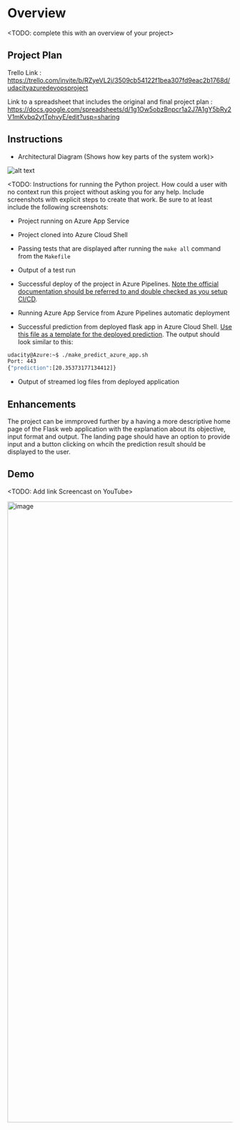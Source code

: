 # Overview

<TODO: complete this with an overview of your project>

## Project Plan

Trello Link : https://trello.com/invite/b/RZyeVL2j/3509cb54122f1bea307fd9eac2b1768d/udacityazuredevopsproject

Link to a spreadsheet that includes the original and final project plan : https://docs.google.com/spreadsheets/d/1g1Ow5obzBnpcr1a2J7A1gY5bRy2V1mKvbq2ytTphvyE/edit?usp=sharing


## Instructions

* Architectural Diagram (Shows how key parts of the system work)>

![alt text](https://github.com/raunakshrivastava7/zzuredevopsnew/main/screenshots/Archdiagram.png?raw=true)

<TODO:  Instructions for running the Python project.  How could a user with no context run this project without asking you for any help.  Include screenshots with explicit steps to create that work. Be sure to at least include the following screenshots:

* Project running on Azure App Service

* Project cloned into Azure Cloud Shell

* Passing tests that are displayed after running the `make all` command from the `Makefile`

* Output of a test run

* Successful deploy of the project in Azure Pipelines.  [Note the official documentation should be referred to and double checked as you setup CI/CD](https://docs.microsoft.com/en-us/azure/devops/pipelines/ecosystems/python-webapp?view=azure-devops).

* Running Azure App Service from Azure Pipelines automatic deployment

* Successful prediction from deployed flask app in Azure Cloud Shell.  [Use this file as a template for the deployed prediction](https://github.com/udacity/nd082-Azure-Cloud-DevOps-Starter-Code/blob/master/C2-AgileDevelopmentwithAzure/project/starter_files/flask-sklearn/make_predict_azure_app.sh).
The output should look similar to this:

```bash
udacity@Azure:~$ ./make_predict_azure_app.sh
Port: 443
{"prediction":[20.35373177134412]}
```

* Output of streamed log files from deployed application

> 

## Enhancements

The project can be immproved further by a having a more descriptive home page of the Flask web application with the explanation about its objective, input format and output. The landing page should have an option to provide input and a button clicking on whcih the prediction result should be displayed to the user.

## Demo 

<TODO: Add link Screencast on YouTube>


<img width="1391" alt="image" src="https://user-images.githubusercontent.com/13537446/187718276-e377eb78-9d5f-4bd3-821c-26094fb9135e.png">


